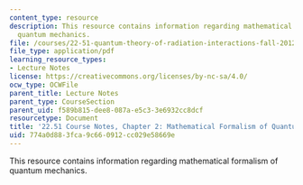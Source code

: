 ```yaml
---
content_type: resource
description: This resource contains information regarding mathematical formalism of
  quantum mechanics.
file: /courses/22-51-quantum-theory-of-radiation-interactions-fall-2012/774a0d883fca9c660912cc029e58669e_MIT22_51F12_Ch2.pdf
file_type: application/pdf
learning_resource_types:
- Lecture Notes
license: https://creativecommons.org/licenses/by-nc-sa/4.0/
ocw_type: OCWFile
parent_title: Lecture Notes
parent_type: CourseSection
parent_uid: f589b815-dee8-087a-e5c3-3e6932cc8dcf
resourcetype: Document
title: '22.51 Course Notes, Chapter 2: Mathematical Formalism of Quantum Mechanics'
uid: 774a0d88-3fca-9c66-0912-cc029e58669e
---
```

This resource contains information regarding mathematical formalism of quantum mechanics.